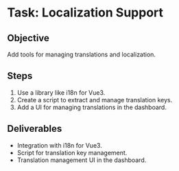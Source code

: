 # Task: Localization Support

## Objective
Add tools for managing translations and localization.

## Steps
1. Use a library like i18n for Vue3.
2. Create a script to extract and manage translation keys.
3. Add a UI for managing translations in the dashboard.

## Deliverables
- Integration with i18n for Vue3.
- Script for translation key management.
- Translation management UI in the dashboard.
